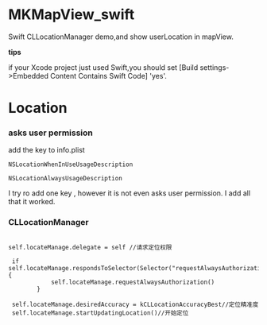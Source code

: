 # MKMapView_swift
Swift CLLocationManager demo,and show userLocation in mapView.

**tips**

if your Xcode project just used Swift,you should set [Build settings->Embedded Content Contains Swift Code] 'yes'.

# Location
### asks user permission
add the key to info.plist

```objc
NSLocationWhenInUseUsageDescription
```

```objc
NSLocationAlwaysUsageDescription
```

I try ro add one key ,  however it is not even asks user permission. I add all that it worked.

### CLLocationManager

```objc

self.locateManage.delegate = self //请求定位权限

 if self.locateManage.respondsToSelector(Selector("requestAlwaysAuthorization")) {
            self.locateManage.requestAlwaysAuthorization()
        }
        
 self.locateManage.desiredAccuracy = kCLLocationAccuracyBest//定位精准度
 self.locateManage.startUpdatingLocation()//开始定位
 ```